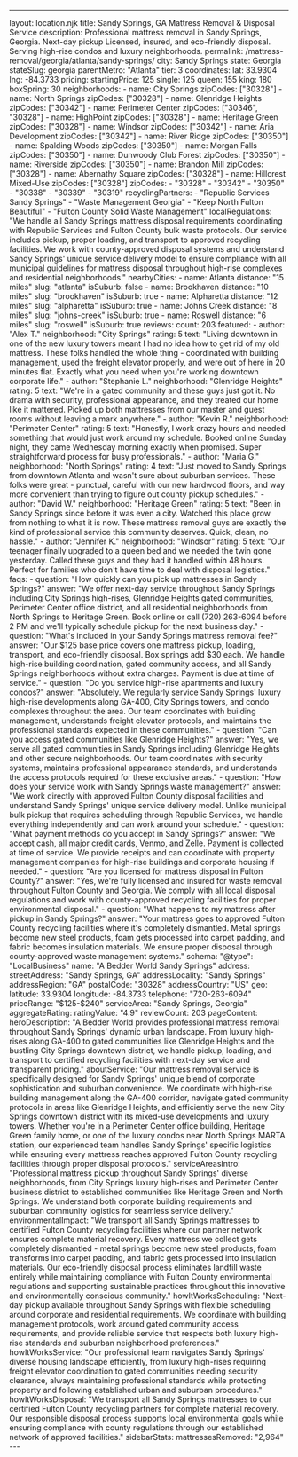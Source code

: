 ---
layout: location.njk
title: Sandy Springs, GA Mattress Removal & Disposal Service
description: Professional mattress removal in Sandy Springs, Georgia. Next-day pickup Licensed, insured, and eco-friendly disposal. Serving high-rise condos and luxury neighborhoods.
permalink: /mattress-removal/georgia/atlanta/sandy-springs/
city: Sandy Springs state: Georgia stateSlug: georgia parentMetro: "Atlanta" tier: 3 coordinates: lat: 33.9304 lng: -84.3733 pricing: startingPrice: 125 single: 125 queen: 155 king: 180 boxSpring: 30 neighborhoods: - name: City Springs zipCodes: ["30328"] - name: North Springs zipCodes: ["30328"] - name: Glenridge Heights zipCodes: ["30342"] - name: Perimeter Center zipCodes: ["30346", "30328"] - name: HighPoint zipCodes: ["30328"] - name: Heritage Green zipCodes: ["30328"] - name: Windsor zipCodes: ["30342"] - name: Aria Development zipCodes: ["30342"] - name: River Ridge zipCodes: ["30350"] - name: Spalding Woods zipCodes: ["30350"] - name: Morgan Falls zipCodes: ["30350"] - name: Dunwoody Club Forest zipCodes: ["30350"] - name: Riverside zipCodes: ["30350"] - name: Brandon Mill zipCodes: ["30328"] - name: Abernathy Square zipCodes: ["30328"] - name: Hillcrest Mixed-Use zipCodes: ["30328"] zipCodes: - "30328" - "30342" - "30350" - "30338" - "30339" - "30319" recyclingPartners: - "Republic Services Sandy Springs" - "Waste Management Georgia" - "Keep North Fulton Beautiful" - "Fulton County Solid Waste Management" localRegulations: "We handle all Sandy Springs mattress disposal requirements coordinating with Republic Services and Fulton County bulk waste protocols. Our service includes pickup, proper loading, and transport to approved recycling facilities. We work with county-approved disposal systems and understand Sandy Springs' unique service delivery model to ensure compliance with all municipal guidelines for mattress disposal throughout high-rise complexes and residential neighborhoods." nearbyCities: - name: Atlanta distance: "15 miles" slug: "atlanta" isSuburb: false - name: Brookhaven distance: "10 miles" slug: "brookhaven" isSuburb: true - name: Alpharetta distance: "12 miles" slug: "alpharetta" isSuburb: true - name: Johns Creek distance: "8 miles" slug: "johns-creek" isSuburb: true - name: Roswell distance: "6 miles" slug: "roswell" isSuburb: true reviews: count: 203 featured: - author: "Alex T." neighborhood: "City Springs" rating: 5 text: "Living downtown in one of the new luxury towers meant I had no idea how to get rid of my old mattress. These folks handled the whole thing - coordinated with building management, used the freight elevator properly, and were out of here in 20 minutes flat. Exactly what you need when you're working downtown corporate life." - author: "Stephanie L." neighborhood: "Glenridge Heights" rating: 5 text: "We're in a gated community and these guys just got it. No drama with security, professional appearance, and they treated our home like it mattered. Picked up both mattresses from our master and guest rooms without leaving a mark anywhere." - author: "Kevin R." neighborhood: "Perimeter Center" rating: 5 text: "Honestly, I work crazy hours and needed something that would just work around my schedule. Booked online Sunday night, they came Wednesday morning exactly when promised. Super straightforward process for busy professionals." - author: "Maria G." neighborhood: "North Springs" rating: 4 text: "Just moved to Sandy Springs from downtown Atlanta and wasn't sure about suburban services. These folks were great - punctual, careful with our new hardwood floors, and way more convenient than trying to figure out county pickup schedules." - author: "David W." neighborhood: "Heritage Green" rating: 5 text: "Been in Sandy Springs since before it was even a city. Watched this place grow from nothing to what it is now. These mattress removal guys are exactly the kind of professional service this community deserves. Quick, clean, no hassle." - author: "Jennifer K." neighborhood: "Windsor" rating: 5 text: "Our teenager finally upgraded to a queen bed and we needed the twin gone yesterday. Called these guys and they had it handled within 48 hours. Perfect for families who don't have time to deal with disposal logistics." faqs: - question: "How quickly can you pick up mattresses in Sandy Springs?" answer: "We offer next-day service throughout Sandy Springs including City Springs high-rises, Glenridge Heights gated communities, Perimeter Center office district, and all residential neighborhoods from North Springs to Heritage Green. Book online or call (720) 263-6094 before 2 PM and we'll typically schedule pickup for the next business day." - question: "What's included in your Sandy Springs mattress removal fee?" answer: "Our $125 base price covers one mattress pickup, loading, transport, and eco-friendly disposal. Box springs add $30 each. We handle high-rise building coordination, gated community access, and all Sandy Springs neighborhoods without extra charges. Payment is due at time of service." - question: "Do you service high-rise apartments and luxury condos?" answer: "Absolutely. We regularly service Sandy Springs' luxury high-rise developments along GA-400, City Springs towers, and condo complexes throughout the area. Our team coordinates with building management, understands freight elevator protocols, and maintains the professional standards expected in these communities." - question: "Can you access gated communities like Glenridge Heights?" answer: "Yes, we serve all gated communities in Sandy Springs including Glenridge Heights and other secure neighborhoods. Our team coordinates with security systems, maintains professional appearance standards, and understands the access protocols required for these exclusive areas." - question: "How does your service work with Sandy Springs waste management?" answer: "We work directly with approved Fulton County disposal facilities and understand Sandy Springs' unique service delivery model. Unlike municipal bulk pickup that requires scheduling through Republic Services, we handle everything independently and can work around your schedule." - question: "What payment methods do you accept in Sandy Springs?" answer: "We accept cash, all major credit cards, Venmo, and Zelle. Payment is collected at time of service. We provide receipts and can coordinate with property management companies for high-rise buildings and corporate housing if needed." - question: "Are you licensed for mattress disposal in Fulton County?" answer: "Yes, we're fully licensed and insured for waste removal throughout Fulton County and Georgia. We comply with all local disposal regulations and work with county-approved recycling facilities for proper environmental disposal." - question: "What happens to my mattress after pickup in Sandy Springs?" answer: "Your mattress goes to approved Fulton County recycling facilities where it's completely dismantled. Metal springs become new steel products, foam gets processed into carpet padding, and fabric becomes insulation materials. We ensure proper disposal through county-approved waste management systems." schema: "@type": "LocalBusiness" name: "A Bedder World Sandy Springs" address: streetAddress: "Sandy Springs, GA" addressLocality: "Sandy Springs" addressRegion: "GA" postalCode: "30328" addressCountry: "US" geo: latitude: 33.9304 longitude: -84.3733 telephone: "720-263-6094" priceRange: "$125-$240" serviceArea: "Sandy Springs, Georgia" aggregateRating: ratingValue: "4.9" reviewCount: 203 pageContent: heroDescription: "A Bedder World provides professional mattress removal throughout Sandy Springs' dynamic urban landscape. From luxury high-rises along GA-400 to gated communities like Glenridge Heights and the bustling City Springs downtown district, we handle pickup, loading, and transport to certified recycling facilities with next-day service and transparent pricing." aboutService: "Our mattress removal service is specifically designed for Sandy Springs' unique blend of corporate sophistication and suburban convenience. We coordinate with high-rise building management along the GA-400 corridor, navigate gated community protocols in areas like Glenridge Heights, and efficiently serve the new City Springs downtown district with its mixed-use developments and luxury towers. Whether you're in a Perimeter Center office building, Heritage Green family home, or one of the luxury condos near North Springs MARTA station, our experienced team handles Sandy Springs' specific logistics while ensuring every mattress reaches approved Fulton County recycling facilities through proper disposal protocols." serviceAreasIntro: "Professional mattress pickup throughout Sandy Springs' diverse neighborhoods, from City Springs luxury high-rises and Perimeter Center business district to established communities like Heritage Green and North Springs. We understand both corporate building requirements and suburban community logistics for seamless service delivery." environmentalImpact: "We transport all Sandy Springs mattresses to certified Fulton County recycling facilities where our partner network ensures complete material recovery. Every mattress we collect gets completely dismantled - metal springs become new steel products, foam transforms into carpet padding, and fabric gets processed into insulation materials. Our eco-friendly disposal process eliminates landfill waste entirely while maintaining compliance with Fulton County environmental regulations and supporting sustainable practices throughout this innovative and environmentally conscious community." howItWorksScheduling: "Next-day pickup available throughout Sandy Springs with flexible scheduling around corporate and residential requirements. We coordinate with building management protocols, work around gated community access requirements, and provide reliable service that respects both luxury high-rise standards and suburban neighborhood preferences." howItWorksService: "Our professional team navigates Sandy Springs' diverse housing landscape efficiently, from luxury high-rises requiring freight elevator coordination to gated communities needing security clearance, always maintaining professional standards while protecting property and following established urban and suburban procedures." howItWorksDisposal: "We transport all Sandy Springs mattresses to our certified Fulton County recycling partners for complete material recovery. Our responsible disposal process supports local environmental goals while ensuring compliance with county regulations through our established network of approved facilities." sidebarStats: mattressesRemoved: "2,964" ---